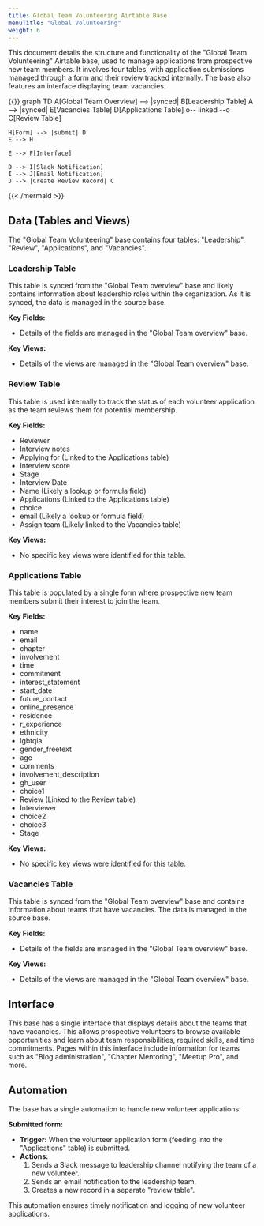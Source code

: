 ```yaml
---
title: Global Team Volunteering Airtable Base
menuTitle: "Global Volunteering"
weight: 6
---
```


This document details the structure and functionality of the "Global Team Volunteering" Airtable base, used to manage applications from prospective new team members. It involves four tables, with application submissions managed through a form and their review tracked internally. The base also features an interface displaying team vacancies.

{{<mermaid  align="left">}}
graph TD
A[Global Team Overview] --> |synced| B[Leadership Table]
A --> |synced| E[Vacancies Table]
D[Applications Table] o-- linked --o C[Review Table]

    H[Form] --> |submit| D
    E --> H

    E --> F[Interface]

    D --> I[Slack Notification]
    I --> J[Email Notification]
    J --> |Create Review Record| C

{{< /mermaid >}}

## Data (Tables and Views)

The "Global Team Volunteering" base contains four tables: "Leadership", "Review", "Applications", and "Vacancies".

### Leadership Table

This table is synced from the "Global Team overview" base and likely contains information about leadership roles within the organization. As it is synced, the data is managed in the source base.

**Key Fields:**

- Details of the fields are managed in the "Global Team overview" base.

**Key Views:**

- Details of the views are managed in the "Global Team overview" base.

### Review Table

This table is used internally to track the status of each volunteer application as the team reviews them for potential membership.

**Key Fields:**

- Reviewer
- Interview notes
- Applying for (Linked to the Applications table)
- Interview score
- Stage
- Interview Date
- Name (Likely a lookup or formula field)
- Applications (Linked to the Applications table)
- choice
- email (Likely a lookup or formula field)
- Assign team (Likely linked to the Vacancies table)

**Key Views:**

- No specific key views were identified for this table.

### Applications Table

This table is populated by a single form where prospective new team members submit their interest to join the team.

**Key Fields:**

- name
- email
- chapter
- involvement
- time
- commitment
- interest_statement
- start_date
- future_contact
- online_presence
- residence
- r_experience
- ethnicity
- lgbtqia
- gender_freetext
- age
- comments
- involvement_description
- gh_user
- choice1
- Review (Linked to the Review table)
- Interviewer
- choice2
- choice3
- Stage

**Key Views:**

- No specific key views were identified for this table.

### Vacancies Table

This table is synced from the "Global Team overview" base and contains information about teams that have vacancies. The data is managed in the source base.

**Key Fields:**

- Details of the fields are managed in the "Global Team overview" base.

**Key Views:**

- Details of the views are managed in the "Global Team overview" base.

## Interface

This base has a single interface that displays details about the teams that have vacancies. This allows prospective volunteers to browse available opportunities and learn about team responsibilities, required skills, and time commitments. Pages within this interface include information for teams such as "Blog administration", "Chapter Mentoring", "Meetup Pro", and more.

## Automation

The base has a single automation to handle new volunteer applications:

**Submitted form:**

- **Trigger:** When the volunteer application form (feeding into the "Applications" table) is submitted.
- **Actions:**
  1. Sends a Slack message to leadership channel notifying the team of a new volunteer.
  2. Sends an email notification to the leadership team.
  3. Creates a new record in a separate "review table".

This automation ensures timely notification and logging of new volunteer applications.

```

```
